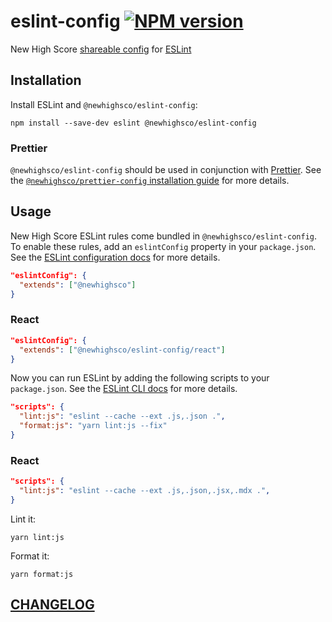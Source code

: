 # eslint-config [![NPM version](https://img.shields.io/npm/v/@newhighsco/eslint-config.svg)](https://www.npmjs.com/package/@newhighsco/eslint-config)

New High Score [shareable config](https://eslint.org/docs/developer-guide/shareable-configs) for [ESLint](https://eslint.org/)

## Installation

Install ESLint and `@newhighsco/eslint-config`:

```
npm install --save-dev eslint @newhighsco/eslint-config
```

### Prettier

`@newhighsco/eslint-config` should be used in conjunction with [Prettier](https://prettier.io/). See the [`@newhighsco/prettier-config` installation guide](https://github.com/newhighsco/prettier-config#installation) for more details.

## Usage
New High Score ESLint rules come bundled in `@newhighsco/eslint-config`. To enable these rules, add an `eslintConfig` property in your `package.json`. See the [ESLint configuration docs](https://eslint.org/docs/user-guide/configuring) for more details.

```json
"eslintConfig": {
  "extends": ["@newhighsco"]
}
```

### React

```json
"eslintConfig": {
  "extends": ["@newhighsco/eslint-config/react"]
}
```

Now you can run ESLint by adding the following scripts to your `package.json`. See the [ESLint CLI docs](https://eslint.org/docs/user-guide/command-line-interface) for more details.

```json
"scripts": {
  "lint:js": "eslint --cache --ext .js,.json .",
  "format:js": "yarn lint:js --fix"
}
```

### React

```json
"scripts": {
  "lint:js": "eslint --cache --ext .js,.json,.jsx,.mdx .",
}
```

Lint it:

```
yarn lint:js
```

Format it:

```
yarn format:js
```

## [CHANGELOG](CHANGELOG.md)
